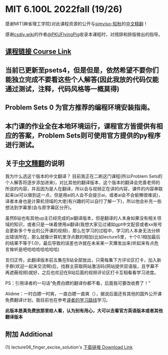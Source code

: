 # MIT 6.100L 2022fall (19/26)
感谢MIT(麻省理工学院)对此课程资源的公开与[simviso-知秋](https://www.simtoco.com/#/home)的[中文精翻](https://www.bilibili.com/video/BV1WE421V7bL/?spm_id_from=333.1387.homepage.video_card.click&vd_source=3181deb7fb0c10621dd8dbdf8ab90a04)！

感谢[csdiy.wiki](https://csdiy.wiki/)的作者[@PKUFlyingPig](https://github.com/PKUFlyingPig)收录本课程时，对措辞和排版做出的指导。

## [课程链接 Course Link](https://ocw.mit.edu/courses/6-100l-introduction-to-cs-and-programming-using-python-fall-2022/pages/material-by-lecture/)

## 当前已更新至psets4，但是但是，依然希望不要你们能独立完成不要看这些个人解答(因此我放的代码仅能通过测试，注释，代码风格等一概莫得)

## Problem Sets 0 为官方推荐的编程环境安装指南。

## 本门课的作业全在本地环境运行，课程官方皆提供有相应的答案，Problem Sets则可使用官方提供的py程序进行测试。

## 关于[中文精翻](https://www.bilibili.com/video/BV1WE421V7bL/?spm_id_from=333.1387.homepage.video_card.click&vd_source=3181deb7fb0c10621dd8dbdf8ab90a04)的说明
我为什么选这个版本的中文翻译？ 目前我正在二刷这门课程(所以Problem Sets的个人解答将逐步添加进来)，对比其他的翻译版本，这个版本的翻译会完善老师的所说的内容，并且因为是人在翻译，所以会与视频正在讲的内容，课件的内容串联起来(ai可以做到这一点，但是用ai的人会不会提示ai，或者ai会不会偷懒很难说)，译者本身也是计算机领域的大佬(有兴趣的可以自行了解一下)，所以他会补充一些想法到字幕里(会与原字幕区分开)。 

虽然B站也有其他up主已经完成的ai翻译版本，但是翻译的人本身如果没有相关领域的知识，或者只是一味着使用ai翻译(我想大家见过诸如gpt中文配音或者xx账号会更新多个专业的公开课的视频)，那么在学习的过程中，学习的人本身无法分辨出错误所在，那么就像计算机里浮点数的相加(比如lecture5里，十个0.1相加最后的结果不等于1.0)，最后导致的误差也许就在未来某一天爆发出来(听起来有点危言耸听是吧哈哈哈哈哈哈哈)

言归正传，此翻译版本前五集在B站全部放出，只需每集下方评论区打卡，加入新手群(欢迎一起来交流啊)后，找群主获取网站激活码(网站提供双语版，且字幕不再遮蔽视频)就好，之后也欢迎在B站后面的视频评论区打卡互相看看学习进度。

PS：引用译者的一句话“免费白嫖的翻译你都不看，后面我可要改收费了！”

Alidme：一时白嫖一时爽，一直白嫖一直爽（），据说后面还有其他的国外公开课免费翻译计划，我目前也在参考[译者的学习路线](https://xw4pe0eed67.feishu.cn/docx/JUlZdTX4io0D3WxJPFfceSP9ngc)学习。

**此版本是真免费放那里给人看，认为别有用心，大可以去看官方英语版本或者其他翻译版本**

## 附加 Additional
(1) lecture06_finger_excise_solution's [下载链接 Download Link](https://ocw.mit.edu/courses/6-100l-introduction-to-cs-and-programming-using-python-fall-2022/resources/mit6_100l_f22_ex06_sol_pdf/)
